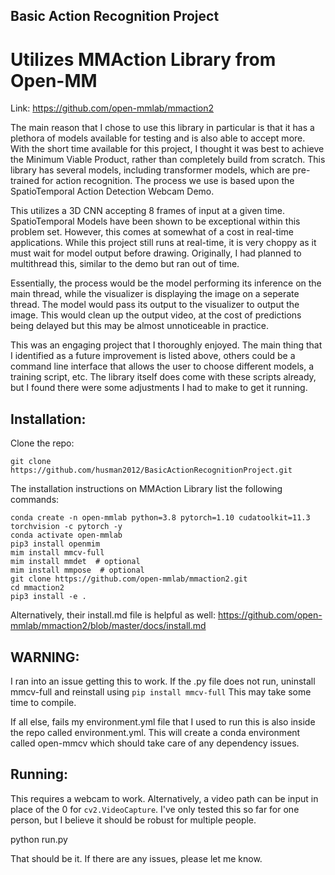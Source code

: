 ## Basic Action Recognition Project
# Utilizes MMAction Library from Open-MM
Link: https://github.com/open-mmlab/mmaction2

The main reason that I chose to use this library in particular is that it has a plethora of models available for testing and is also able to accept more. With the short time available for this project, I thought it was best to achieve the Minimum Viable Product, rather than completely build from scratch. This library has several models, including transformer models, which are pre-trained for action recognition. The process we use is based upon the SpatioTemporal Action Detection Webcam Demo. 

This utilizes a 3D CNN accepting 8 frames of input at a given time. SpatioTemporal Models have been shown to be exceptional within this problem set. However, this comes at somewhat of a cost in real-time applications. While this project still runs at real-time, it is very choppy as it must wait for model output before drawing. Originally, I had planned to multithread this, similar to the demo but ran out of time. 

Essentially, the process would be the model performing its inference on the main thread, while the visualizer is displaying the image on a seperate thread. The model would pass its output to the visualizer to output the image. This would clean up the output video, at the cost of predictions being delayed but this may be almost unnoticeable in practice.

This was an engaging project that I thoroughly enjoyed. The main thing that I identified as a future improvement is listed above, others could be a command line interface that allows the user to choose different models, a training script, etc. The library itself does come with these scripts already, but I found there were some adjustments I had to make to get it running.


## Installation:

Clone the repo:
```
git clone https://github.com/husman2012/BasicActionRecognitionProject.git
```
The installation instructions on MMAction Library list the following commands:
```shell
conda create -n open-mmlab python=3.8 pytorch=1.10 cudatoolkit=11.3 torchvision -c pytorch -y
conda activate open-mmlab
pip3 install openmim
mim install mmcv-full
mim install mmdet  # optional
mim install mmpose  # optional
git clone https://github.com/open-mmlab/mmaction2.git
cd mmaction2
pip3 install -e .
```
Alternatively, their install.md file is helpful as well: https://github.com/open-mmlab/mmaction2/blob/master/docs/install.md

## WARNING:
I ran into an issue getting this to work. If the .py file does not run, uninstall mmcv-full and reinstall using ```pip install mmcv-full``` This may take some time to compile.

If all else, fails my environment.yml file that I used to run this is also inside the repo called environment.yml. This will create a conda environment called open-mmcv which should take care of any dependency issues. 

## Running:
This requires a webcam to work. Alternatively, a video path can be input in place of the 0 for ```cv2.VideoCapture```. I've only tested this so far for one person, but I believe it should be robust for multiple people.

python run.py

That should be it. If there are any issues, please let me know.
